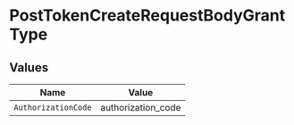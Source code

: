 # PostTokenCreateRequestBodyGrantType


## Values

| Name                | Value               |
| ------------------- | ------------------- |
| `AuthorizationCode` | authorization_code  |